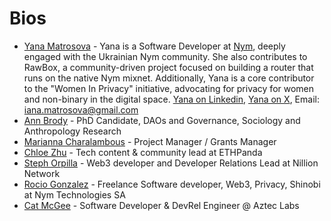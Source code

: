 # Bios

- [Yana Matrosova](https://github.com/yanok87) - Yana is a Software Developer at [Nym](https://www.linkedin.com/company/nymproject/mycompany/), deeply engaged with the Ukrainian Nym community. She also contributes to RawBox, a community-driven project focused on building a router that runs on the native Nym mixnet. Additionally, Yana is a core contributor to the "Women In Privacy" initiative, advocating for privacy for women and non-binary in the digital space. [Yana on Linkedin](https://www.linkedin.com/in/iana-matrosova/), [Yana on X](https://x.com/yana_tnfl), Email: iana.matrosova@gmail.com
- [Ann Brody](https://github.com/Brodyann7) - PhD Candidate, DAOs and Governance, Sociology and Anthropology Research
- [Marianna Charalambous](https://github.com/MariannaCh08) - Project Manager / Grants Manager 
- [Chloe Zhu](https://github.com/Chloezhu010) - Tech content & community lead at ETHPanda
- [Steph Orpilla](https://github.com/oceans404) - Web3 developer and Developer Relations Lead at Nillion Network
- [Rocio Gonzalez](https://github.com/ChioGT) - Freelance Software developer, Web3, Privacy, Shinobi at Nym Technologies SA
- [Cat McGee](https://github.com/catmcgee) - Software Developer & DevRel Engineer @ Aztec Labs
